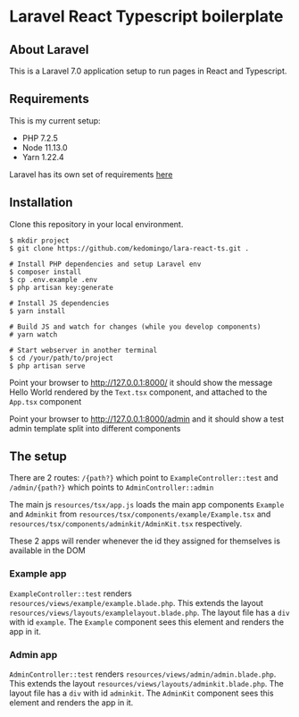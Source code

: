 # Laravel React Typescript boilerplate

## About Laravel

This is a Laravel 7.0 application setup to run pages in React and Typescript.

## Requirements

This is my current setup:

- PHP 7.2.5
- Node 11.13.0
- Yarn 1.22.4

Laravel has its own set of requirements [here](https://laravel.com/docs/7.x/installation)

## Installation

Clone this repository in your local environment.

```
$ mkdir project
$ git clone https://github.com/kedomingo/lara-react-ts.git .

# Install PHP dependencies and setup Laravel env
$ composer install
$ cp .env.example .env
$ php artisan key:generate

# Install JS dependencies
$ yarn install

# Build JS and watch for changes (while you develop components)
# yarn watch

# Start webserver in another terminal
$ cd /your/path/to/project
$ php artisan serve
```

Point your browser to http://127.0.0.1:8000/ it should show the message Hello World rendered by the `Text.tsx` component, and attached to the `App.tsx` component

Point your browser to http://127.0.0.1:8000/admin and it should show a test admin template split into different components

## The setup

There are 2 routes: `/{path?}` which point to `ExampleController::test` and `/admin/{path?}` which points to `AdminController::admin`

The main js `resources/tsx/app.js` loads the main app components `Example` and `Adminkit` from `resources/tsx/components/example/Example.tsx` 
and `resources/tsx/components/adminkit/AdminKit.tsx` respectively.

These 2 apps will render whenever the id they assigned for themselves is available in the DOM

### Example app

`ExampleController::test` renders `resources/views/example/example.blade.php`. This extends the layout `resources/views/layouts/examplelayout.blade.php`.
The layout file has a `div` with id `example`. The `Example` component sees this element and renders the app in it.

### Admin app

`AdminController::test` renders `resources/views/admin/admin.blade.php`. This extends the layout `resources/views/layouts/adminkit.blade.php`.
The layout file has a `div` with id `adminkit`. The `AdminKit` component sees this element and renders the app in it.
